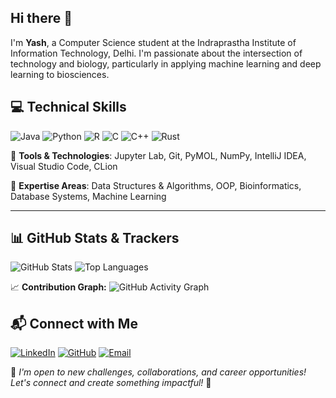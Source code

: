## Hi there 👋


I'm **Yash**, a Computer Science student at the Indraprastha Institute of Information Technology, Delhi. I'm passionate about the intersection of technology and biology, particularly in applying machine learning and deep learning to biosciences.

## 💻 Technical Skills

![Java](https://img.shields.io/badge/Java-ED8B00?style=for-the-badge&logo=java&logoColor=white)
![Python](https://img.shields.io/badge/Python-3776AB?style=for-the-badge&logo=python&logoColor=white)
![R](https://img.shields.io/badge/R-276DC3?style=for-the-badge&logo=r&logoColor=white)
![C](https://img.shields.io/badge/C-00599C?style=for-the-badge&logo=c&logoColor=white)
![C++](https://img.shields.io/badge/C++-00599C?style=for-the-badge&logo=c%2B%2B&logoColor=white)
![Rust](https://img.shields.io/badge/Rust-000000?style=for-the-badge&logo=rust&logoColor=white)

🔹 **Tools & Technologies**: Jupyter Lab, Git, PyMOL, NumPy, IntelliJ IDEA, Visual Studio Code, CLion

🔹 **Expertise Areas**: Data Structures & Algorithms, OOP, Bioinformatics, Database Systems, Machine Learning

---

## 📊 GitHub Stats & Trackers

![GitHub Stats](https://github-readme-stats.vercel.app/api?username=yashhhhhhhhh504&show_icons=true&theme=radical)
![Top Languages](https://github-readme-stats.vercel.app/api/top-langs/?username=yashhhhhhhhh504&layout=compact&theme=radical)

📈 **Contribution Graph:**
![GitHub Activity Graph](https://github-readme-activity-graph.vercel.app/graph?username=yashhhhhhhhh504&theme=react-dark)



## 📬 Connect with Me

[![LinkedIn](https://img.shields.io/badge/LinkedIn-0077B5?style=for-the-badge&logo=linkedin&logoColor=white)](https://www.linkedin.com/in/yashdhiman28/)
[![GitHub](https://img.shields.io/badge/GitHub-181717?style=for-the-badge&logo=github&logoColor=white)](https://github.com/yashhhhhhhhh504)
[![Email](https://img.shields.io/badge/Email-D14836?style=for-the-badge&logo=gmail&logoColor=white)](mailto:yash21504@iiitd.ac.in)

📢 *I'm open to new challenges, collaborations, and career opportunities! Let's connect and create something impactful!* 🚀

<!--
**yashhhhhhhhh504/yashhhhhhhhh504** is a ✨ _special_ ✨ repository because its `README.md` (this file) appears on your GitHub profile.

Here are some ideas to get you started:

- 🔭 I’m currently working on ...
- 🌱 I’m currently learning ...
- 👯 I’m looking to collaborate on ...
- 🤔 I’m looking for help with ...
- 💬 Ask me about ...
- 📫 How to reach me: ...
- 😄 Pronouns: ...
- ⚡ Fun fact: ...
-->
